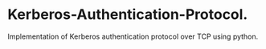 # Kerberos-Authentication-Protocol.
Implementation of Kerberos authentication protocol over TCP using python.

